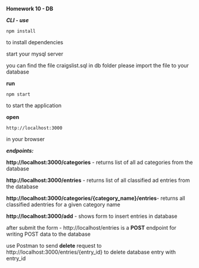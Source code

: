 **Homework 10 - DB**

***CLI - use***

    npm install
    
to install dependencies

start your mysql server 

you can find the file craigslist.sql in db folder
please import the file to your database

**run**

    npm start
    
to start the application

**open** 
    
    http://localhost:3000
    
in your browser

***endpoints:***

**http://localhost:3000/categories**​ - returns list of all ad categories from the database   
 
**http://localhost:3000/entries**​ - returns list of all  classified ad entries from the  database

**http://localhost:3000/categories/{category_name}/entries**​ - returns all classified adentries for a given category name 

**http://localhost:3000/add** - shows form to insert entries in database

after submit the form - http://localhost/entries is a **POST** endpoint for writing POST data to the database

use Postman to send **delete** request to http://localhost:3000/entries/{entry_id} to delete database entry with entry_id    
    